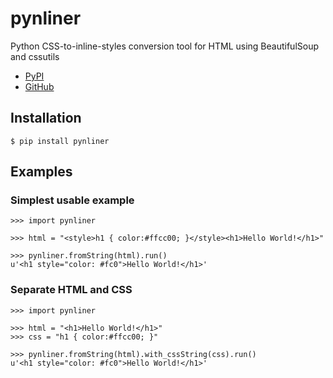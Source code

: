 # pynliner

Python CSS-to-inline-styles conversion tool for HTML using BeautifulSoup and cssutils

- [PyPI](http://pypi.python.org/pypi/pynliner)
- [GitHub](http://github.com/rennat/pynliner)

## Installation

    $ pip install pynliner

## Examples

### Simplest usable example

    >>> import pynliner
    
    >>> html = "<style>h1 { color:#ffcc00; }</style><h1>Hello World!</h1>"
    
    >>> pynliner.fromString(html).run()
    u'<h1 style="color: #fc0">Hello World!</h1>'

### Separate HTML and CSS

    >>> import pynliner
    
    >>> html = "<h1>Hello World!</h1>"
    >>> css = "h1 { color:#ffcc00; }"
    
    >>> pynliner.fromString(html).with_cssString(css).run()
    u'<h1 style="color: #fc0">Hello World!</h1>'
